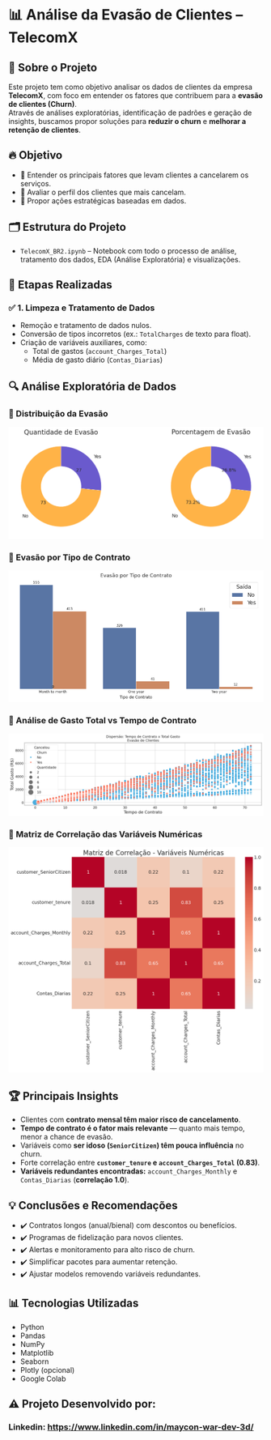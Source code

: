 # 📊 Análise da Evasão de Clientes – TelecomX

<h2> 🧠 Sobre o Projeto </h2>

Este projeto tem como objetivo analisar os dados de clientes da empresa **TelecomX**, com foco em entender os fatores que contribuem para a **evasão de clientes (Churn)**.  
Através de análises exploratórias, identificação de padrões e geração de insights, buscamos propor soluções para **reduzir o churn** e **melhorar a retenção de clientes**.

<h2> 🔥 Objetivo </h2>

- 📌 Entender os principais fatores que levam clientes a cancelarem os serviços.
- 📌 Avaliar o perfil dos clientes que mais cancelam.
- 📌 Propor ações estratégicas baseadas em dados.

<h2> 🗂️ Estrutura do Projeto </h2>

- `TelecomX_BR2.ipynb` – Notebook com todo o processo de análise, tratamento dos dados, EDA (Análise Exploratória) e visualizações.

<h2> 🧽 Etapas Realizadas </h2>

<h3> ✅ 1. Limpeza e Tratamento de Dados </h3>

- Remoção e tratamento de dados nulos.
- Conversão de tipos incorretos (ex.: `TotalCharges` de texto para float).
- Criação de variáveis auxiliares, como:
  - Total de gastos (`account_Charges_Total`)
  - Média de gasto diário (`Contas_Diarias`)

<h2> 🔍 Análise Exploratória de Dados </h2>

<h3> 🔸 Distribuição da Evasão </h3>

![Image](images/01.png)

<h3> 🔸 Evasão por Tipo de Contrato </h3>

![Image](images/04.png)

<h3> 🔸 Análise de Gasto Total vs Tempo de Contrato </h3>

![Image](images/06.png)

<h3> 🔸 Matriz de Correlação das Variáveis Numéricas </h3>

![Image](images/07.png)

<h2> 🏆 Principais Insights </h2>

- Clientes com **contrato mensal têm maior risco de cancelamento**.
- **Tempo de contrato é o fator mais relevante** — quanto mais tempo, menor a chance de evasão.
- Variáveis como **ser idoso (`SeniorCitizen`) têm pouca influência** no churn.
- Forte correlação entre **`customer_tenure` e `account_Charges_Total` (0.83)**.
- **Variáveis redundantes encontradas:** `account_Charges_Monthly` e `Contas_Diarias` (**correlação 1.0**).

<h2> 💡 Conclusões e Recomendações </h2>

- ✔️ Contratos longos (anual/bienal) com descontos ou benefícios.
- ✔️ Programas de fidelização para novos clientes.
- ✔️ Alertas e monitoramento para alto risco de churn.
- ✔️ Simplificar pacotes para aumentar retenção.
- ✔️ Ajustar modelos removendo variáveis redundantes.

<h2> 📊 Tecnologias Utilizadas </h2>

- Python
- Pandas
- NumPy
- Matplotlib
- Seaborn
- Plotly (opcional)
- Google Colab

## ⚠️ Projeto Desenvolvido por:

### Linkedin: https://www.linkedin.com/in/maycon-war-dev-3d/
